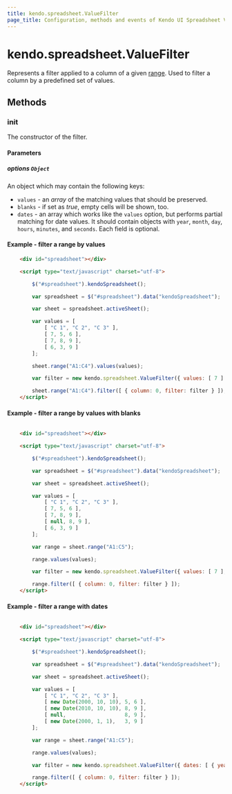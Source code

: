 ```yaml
---
title: kendo.spreadsheet.ValueFilter
page_title: Configuration, methods and events of Kendo UI Spreadsheet ValueFilter Instance object
---
```


# kendo.spreadsheet.ValueFilter

Represents a filter applied to a column of a given [range](/api/javascript/spreadsheet/range). Used to filter a column by a predefined set of values.

## Methods

### init

The constructor of the filter.

#### Parameters

##### options `Object`

An object which may contain the following keys:

* `values` - an *array* of the matching values that should be preserved.
* `blanks` - if set as *true*, empty cells will be shown, too.
* `dates` - an array which works like the `values` option, but performs partial matching for date values. It should contain objects with `year`, `month`, `day`, `hours`, `minutes`, and `seconds`. Each field is optional.


#### Example - filter a range by values


```html
    <div id="spreadsheet"></div>

    <script type="text/javascript" charset="utf-8">

        $("#spreadsheet").kendoSpreadsheet();

        var spreadsheet = $("#spreadsheet").data("kendoSpreadsheet");

        var sheet = spreadsheet.activeSheet();

        var values = [
            [ "C 1", "C 2", "C 3" ],
            [ 7, 5, 6 ],
            [ 7, 8, 9 ],
            [ 6, 3, 9 ]
        ];

        sheet.range("A1:C4").values(values);

        var filter = new kendo.spreadsheet.ValueFilter({ values: [ 7 ] });

        sheet.range("A1:C4").filter([ { column: 0, filter: filter } ]);
    </script>
```

#### Example - filter a range by values with blanks


```html

    <div id="spreadsheet"></div>

    <script type="text/javascript" charset="utf-8">

        $("#spreadsheet").kendoSpreadsheet();

        var spreadsheet = $("#spreadsheet").data("kendoSpreadsheet");

        var sheet = spreadsheet.activeSheet();

        var values = [
            [ "C 1", "C 2", "C 3" ],
            [ 7, 5, 6 ],
            [ 7, 8, 9 ],
            [ null, 8, 9 ],
            [ 6, 3, 9 ]
        ];

        var range = sheet.range("A1:C5");

        range.values(values);

        var filter = new kendo.spreadsheet.ValueFilter({ values: [ 7 ], blanks: true });

        range.filter([ { column: 0, filter: filter } ]);
    </script>

```

#### Example - filter a range with dates

```html

    <div id="spreadsheet"></div>

    <script type="text/javascript" charset="utf-8">

        $("#spreadsheet").kendoSpreadsheet();

        var spreadsheet = $("#spreadsheet").data("kendoSpreadsheet");

        var sheet = spreadsheet.activeSheet();

        var values = [
            [ "C 1", "C 2", "C 3" ],
            [ new Date(2000, 10, 10), 5, 6 ],
            [ new Date(2010, 10, 10), 8, 9 ],
            [ null,                   8, 9 ],
            [ new Date(2000, 1, 1),   3, 9 ]
        ];

        var range = sheet.range("A1:C5");

        range.values(values);

        var filter = new kendo.spreadsheet.ValueFilter({ dates: [ { year: 2000 } ], blanks: true });

        range.filter([ { column: 0, filter: filter } ]);
    </script>

```
